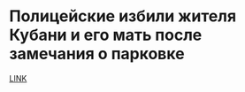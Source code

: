 # Полицейские избили жителя Кубани и его мать после замечания о парковке



[LINK](https://varlamov.ru/4210781.html)